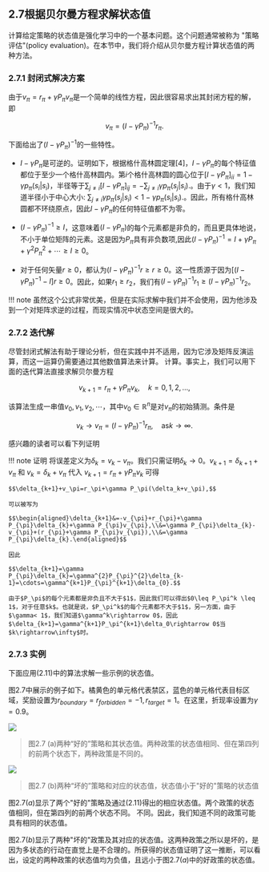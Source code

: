## 2.7根据贝尔曼方程求解状态值

计算给定策略的状态值是强化学习中的一个基本问题。这个问题通常被称为 "策略评估"(policy evaluation)。在本节中，我们将介绍从贝尔曼方程计算状态值的两种方法。

### 2.7.1 封闭式解决方案

由于$v_{\pi}=r_{\pi}+\gamma P_{\pi}v_{\pi}$是一个简单的线性方程，因此很容易求出其封闭方程的解，即

$$v_{\pi}=(I-\gamma P_{\pi})^{-1}r_{\pi}.$$

下面给出了$(I-\gamma P_{\pi})^{-1}$的一些特性。

- $I-\gamma P_{\pi}$是可逆的。证明如下，根据格什高林圆定理[4]，$I-\gamma P_{\pi}$的每个特征值都位于至少一个格什高林圆内。第$i$个格什高林圆的圆心位于$[I-\gamma P_{\pi}]_{ii}=1-\gamma p_{\pi}(s_{i}|s_{i})$，半径等于$\sum_{j\neq i}[I-\gamma P_{\pi}]_{ij}=-\sum_{j\neq i}\gamma p_{\pi}(s_{j}|s_{i}).$。由于$\gamma<1$，我们知道半径小于中心大小: $\sum_{j\neq i}\gamma p_{\pi}(s_{j}|s_{i})<1-\gamma p_{\pi}(s_{i}|s_{i}).$。因此，所有格什高林圆都不环绕原点，因此$I-\gamma P_{\pi}$的任何特征值都不为零。

- $(I-\gamma P_{\pi})^{-1} \geq I$，这意味着$(I - \gamma P_\pi)$的每个元素都是非负的，而且更具体地说，不小于单位矩阵的元素。这是因为$P_\pi$具有非负数项,因此$(I-\gamma P_{\pi})^{-1}=I+\gamma P_{\pi}+\gamma^{2}P_{\pi}^{2}+\cdots\geq I\geq0$。

- 对于任何矢量$r\geq 0$，都认为$(I-\gamma P_{\pi})^{-1}r\geq r \geq 0$。这一性质源于因为$[(I-\gamma P_{\pi})^{-1}-I]r\geq0$。因此，如果$r_1\geq r_2$，我们有$(I-\gamma P_\pi)^{-1}r_1\geq(I-\gamma P_\pi)^{-1}r_2$。

!!! note 
    虽然这个公式非常优美，但是在实际求解中我们并不会使用，因为他涉及到一个对矩阵求逆的过程，而现实情况中状态空间是很大的。

### 2.7.2 迭代解

尽管封闭式解法有助于理论分析，但在实践中并不适用，因为它涉及矩阵反演运算，而这一运算仍需要通过其他数值算法来计算。
计算。事实上，我们可以用下面的迭代算法直接求解贝尔曼方程

$$v_{k+1}=r_{\pi}+\gamma P_{\pi}v_{k},\quad k=0,1,2,\ldots,\tag{2.11}$$

该算法生成一串值${v_0,v_1,v_2,\cdots}$，其中$v_0\in \mathbb{R}^n$是对$v_\pi$的初始猜测。条件是

$$v_{k}\to v_{\pi}=(I-\gamma P_{\pi})^{-1}r_{\pi},\quad\mathrm{as}k\to\infty.\tag{2.12}$$

感兴趣的读者可以看下列证明

!!! note 证明
    将误差定义为$\delta_k = v_k - v_\pi$。我们只需证明$\delta_k \rightarrow 0$。$v_{k+1} = \delta_{k+1} + v_\pi$ 和 $v_k = \delta_k + v_\pi$ 代入 $v_{k+1} = r_\pi + \gamma P_\pi v_k$ 可得

    $$\delta_{k+1}+v_\pi=r_\pi+\gamma P_\pi(\delta_k+v_\pi),$$

    可以被写为

    $$\begin{aligned}\delta_{k+1}&=-v_{\pi}+r_{\pi}+\gamma P_{\pi}\delta_{k}+\gamma P_{\pi}v_{\pi},\\&=\gamma P_{\pi}\delta_{k}-v_{\pi}+(r_{\pi}+\gamma P_{\pi}v_{\pi}),\\&=\gamma P_{\pi}\delta_{k}.\end{aligned}$$

    因此

    $$\delta_{k+1}=\gamma P_{\pi}\delta_{k}=\gamma^{2}P_{\pi}^{2}\delta_{k-1}=\cdots=\gamma^{k+1}P_{\pi}^{k+1}\delta_{0}.$$

    由于$P_\pi$的每个元素都是非负且不大于$1$，因此我们可以得出$0\leq P_\pi^k \leq 1$，对于任意$k$。也就是说，$P_\pi^k$的每个元素都不大于$1$，另一方面，由于$\gamma< 1$，我们知道$\gamma^k\rightarrow 0$，因此$\delta_{k+1}=\gamma^{k+1}P_\pi^{k+1}\delta_0\rightarrow 0$当$k\rightarrow\infty$时。

### 2.7.3 实例

下面应用$(2.11)$中的算法求解一些示例的状态值。

图$2.7$中展示的例子如下。橘黄色的单元格代表禁区，蓝色的单元格代表目标区域，奖励设置为$r_{boundary}=r_{forbidden}=-1,r_{target}=1$。在这里，折现率设置为$\gamma=0.9$。

 ![](../img/02/6.png)
 > 图2.7 (a)两种“好的”策略和其状态值。两种政策的状态值相同、但在第四列的前两个状态下，两种政策是不同的。

 ![](../img/02/7.png)
 > 图2.7 (b)两种“坏的”策略和对应的状态值，状态值小于"好的"策略的状态值

图$2.7(a)$显示了两个"好的"策略及通过$(2.11)$得出的相应状态值。两个政策的状态值相同，但在第四列的前两个状态不同。
不同。因此，我们知道不同的政策可能具有相同的状态值。

图$2.7(b)$显示了两种"坏的"政策及其对应的状态值。这两种政策之所以是坏的，是因为多状态的行动在直觉上是不合理的。所获得的状态值证明了这一推断，可以看出，设定的两种政策的状态值均为负值，且远小于图$2.7(a)$中的好政策的状态值。